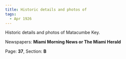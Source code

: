```yaml
---  
title: Historic details and photos of  
tags:  
  - Apr 1926  
---  
```

  
Historic details and photos of Matacumbe Key.  
  
Newspapers: **Miami Morning News or The Miami Herald**  
  
Page: **37**, Section: **B** 
